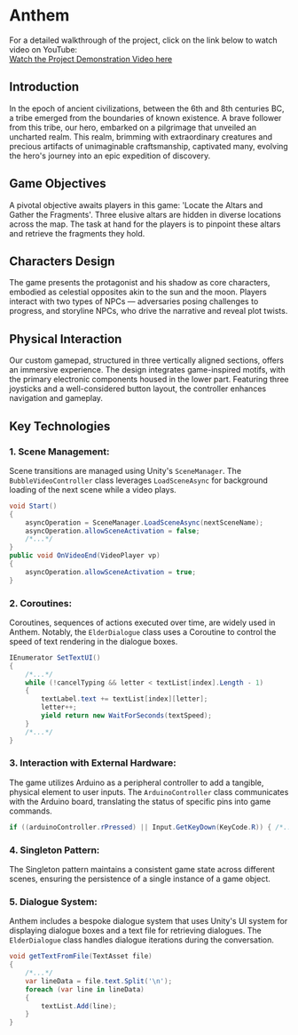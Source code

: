 # Anthem
For a detailed walkthrough of the project, click on the link below to watch video on YouTube:  
[Watch the Project Demonstration Video here](https://www.youtube.com/watch?v=wOBohWgKPus)

## Introduction
In the epoch of ancient civilizations, between the 6th and 8th centuries BC, a tribe emerged from the boundaries of known existence. A brave follower from this tribe, our hero, embarked on a pilgrimage that unveiled an uncharted realm. This realm, brimming with extraordinary creatures and precious artifacts of unimaginable craftsmanship, captivated many, evolving the hero's journey into an epic expedition of discovery.

## Game Objectives
A pivotal objective awaits players in this game: 'Locate the Altars and Gather the Fragments'. Three elusive altars are hidden in diverse locations across the map. The task at hand for the players is to pinpoint these altars and retrieve the fragments they hold. 

## Characters Design
The game presents the protagonist and his shadow as core characters, embodied as celestial opposites akin to the sun and the moon. Players interact with two types of NPCs — adversaries posing challenges to progress, and storyline NPCs, who drive the narrative and reveal plot twists.  

## Physical Interaction
Our custom gamepad, structured in three vertically aligned sections, offers an immersive experience. The design integrates game-inspired motifs, with the primary electronic components housed in the lower part. Featuring three joysticks and a well-considered button layout, the controller enhances navigation and gameplay.

## Key Technologies
### 1. Scene Management:
Scene transitions are managed using Unity's `SceneManager`. The `BubbleVideoController` class leverages `LoadSceneAsync` for background loading of the next scene while a video plays.
```csharp
void Start()
{
    asyncOperation = SceneManager.LoadSceneAsync(nextSceneName);
    asyncOperation.allowSceneActivation = false;
    /*...*/
}
public void OnVideoEnd(VideoPlayer vp)
{
    asyncOperation.allowSceneActivation = true;
}
```

### 2. Coroutines:
Coroutines, sequences of actions executed over time, are widely used in Anthem. Notably, the `ElderDialogue` class uses a Coroutine to control the speed of text rendering in the dialogue boxes.
```csharp
IEnumerator SetTextUI()
{
    /*...*/
    while (!cancelTyping && letter < textList[index].Length - 1)
    {
        textLabel.text += textList[index][letter];
        letter++;
        yield return new WaitForSeconds(textSpeed);
    }
    /*...*/
}
```

### 3. Interaction with External Hardware:
The game utilizes Arduino as a peripheral controller to add a tangible, physical element to user inputs. The `ArduinoController` class communicates with the Arduino board, translating the status of specific pins into game commands.
```csharp
if ((arduinoController.rPressed) || Input.GetKeyDown(KeyCode.R)) { /*...*/ }
```

### 4. Singleton Pattern:
The Singleton pattern maintains a consistent game state across different scenes, ensuring the persistence of a single instance of a game object.

### 5. Dialogue System:
Anthem includes a bespoke dialogue system that uses Unity's UI system for displaying dialogue boxes and a text file for retrieving dialogues. The `ElderDialogue` class handles dialogue iterations during the conversation.
```csharp
void getTextFromFile(TextAsset file)
{
    /*...*/
    var lineData = file.text.Split('\n');
    foreach (var line in lineData)
    {
        textList.Add(line);
    }
}
```


